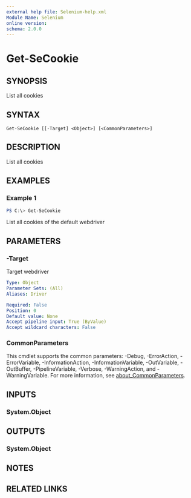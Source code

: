 ```yaml
---
external help file: Selenium-help.xml
Module Name: Selenium
online version:
schema: 2.0.0
---
```


# Get-SeCookie

## SYNOPSIS
List all cookies

## SYNTAX

```
Get-SeCookie [[-Target] <Object>] [<CommonParameters>]
```

## DESCRIPTION
List all cookies

## EXAMPLES

### Example 1
```powershell
PS C:\> Get-SeCookie
```

List all cookies of the default webdriver

## PARAMETERS

### -Target
Target webdriver

```yaml
Type: Object
Parameter Sets: (All)
Aliases: Driver

Required: False
Position: 0
Default value: None
Accept pipeline input: True (ByValue)
Accept wildcard characters: False
```

### CommonParameters
This cmdlet supports the common parameters: -Debug, -ErrorAction, -ErrorVariable, -InformationAction, -InformationVariable, -OutVariable, -OutBuffer, -PipelineVariable, -Verbose, -WarningAction, and -WarningVariable. For more information, see [about_CommonParameters](http://go.microsoft.com/fwlink/?LinkID=113216).

## INPUTS

### System.Object

## OUTPUTS

### System.Object
## NOTES

## RELATED LINKS
